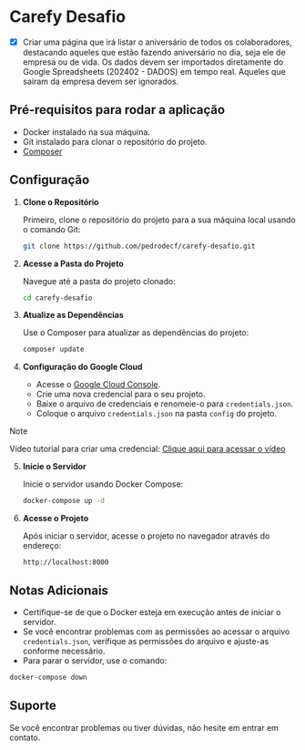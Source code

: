 # Carefy Desafio

- [x] Criar uma página que irá listar o aniversário de todos os colaboradores, destacando aqueles que estão fazendo aniversário no dia, seja ele de empresa ou de vida. Os dados devem ser importados diretamente do Google Spreadsheets (202402 - DADOS) em tempo real. Aqueles que saíram da empresa devem ser ignorados.

## Pré-requisitos para rodar a aplicação

- Docker instalado na sua máquina.
- Git instalado para clonar o repositório do projeto.
- [Composer](https://getcomposer.org/)

## Configuração

1. **Clone o Repositório**

   Primeiro, clone o repositório do projeto para a sua máquina local usando o comando Git:

   ```bash
   git clone https://github.com/pedrodecf/carefy-desafio.git
   ```

2. **Acesse a Pasta do Projeto**

   Navegue até a pasta do projeto clonado:

   ```bash
   cd carefy-desafio
   ```

3. **Atualize as Dependências**

   Use o Composer para atualizar as dependências do projeto:

   ```bash
   composer update
   ```

4. **Configuração do Google Cloud**

   - Acesse o [Google Cloud Console](https://console.cloud.google.com/).
   - Crie uma nova credencial para o seu projeto.
   - Baixe o arquivo de credenciais e renomeie-o para `credentials.json`.
   - Coloque o arquivo `credentials.json` na pasta `config` do projeto.
     
   
> [!NOTE]
> Vídeo tutorial para criar uma credencial: [Clique aqui para acessar o vídeo](https://youtu.be/KjlUVl4phAo)

5. **Inicie o Servidor**

   Inicie o servidor usando Docker Compose:

   ```bash
   docker-compose up -d
   ```

6. **Acesse o Projeto**

   Após iniciar o servidor, acesse o projeto no navegador através do endereço:

   ```
   http://localhost:8000
   ```

## Notas Adicionais

- Certifique-se de que o Docker esteja em execução antes de iniciar o servidor.
- Se você encontrar problemas com as permissões ao acessar o arquivo `credentials.json`, verifique as permissões do arquivo e ajuste-as conforme necessário.
- Para parar o servidor, use o comando:

 ```bash
 docker-compose down
 ```

## Suporte

Se você encontrar problemas ou tiver dúvidas, não hesite em entrar em contato.
